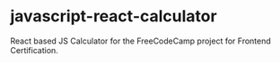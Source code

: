 # javascript-react-calculator
React based JS Calculator for the FreeCodeCamp project for Frontend Certification. 
